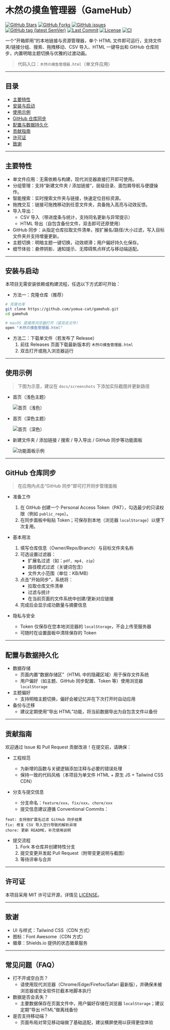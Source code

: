 # 木然の摸鱼管理器（GameHub）

[![GitHub Stars](https://img.shields.io/github/stars/yomua-cat/gamehub?style=flat-square)](https://github.com/yomua-cat/gamehub/stargazers) [![GitHub Forks](https://img.shields.io/github/forks/yomua-cat/gamehub?style=flat-square)](https://github.com/yomua-cat/gamehub/network/members) [![GitHub issues](https://img.shields.io/github/issues/yomua-cat/gamehub?style=flat-square)](https://github.com/yomua-cat/gamehub/issues) [![GitHub tag (latest SemVer)](https://img.shields.io/github/v/tag/yomua-cat/gamehub?label=version&sort=semver&style=flat-square)](https://github.com/yomua-cat/gamehub/tags) [![Last Commit](https://img.shields.io/github/last-commit/yomua-cat/gamehub?style=flat-square)](https://github.com/yomua-cat/gamehub/commits) [![License](https://img.shields.io/badge/license-MIT-blue.svg?style=flat-square)](LICENSE) [![CI](https://github.com/yomua-cat/gamehub/actions/workflows/ci.yml/badge.svg)](https://github.com/yomua-cat/gamehub/actions/workflows/ci.yml)

一个“开箱即用”的本地链接与资源管理器，单个 HTML 文件即可运行，支持文件夹/链接分组、搜索、拖拽移动、CSV 导入、HTML 一键导出和 GitHub 仓库同步，内置明暗主题切换与优雅的过渡动画。

> 代码入口：`木然の摸鱼管理器.html`（单文件应用）

---

## 目录
- [主要特性](#主要特性)
- [安装与启动](#安装与启动)
- [使用示例](#使用示例)
- [GitHub 仓库同步](#github-仓库同步)
- [配置与数据持久化](#配置与数据持久化)
- [贡献指南](#贡献指南)
- [许可证](#许可证)
- [致谢](#致谢)

---

## 主要特性
- 单文件应用：无需依赖与构建，现代浏览器直接打开即可使用。
- 分组管理：支持“新建文件夹 / 添加链接”，层级目录、面包屑导航与便捷操作。
- 智能搜索：实时搜索文件夹与链接，快速定位目标资源。
- 拖拽交互：链接可拖拽移动到任意文件夹，具备拖入高亮与动效反馈。
- 导入导出：
  - CSV 导入（带进度条与统计，支持同名更新与异常提示）
  - HTML 导出（自包含备份文件，双击即可还原使用）
- GitHub 同步：从指定仓库拉取文件清单，按扩展名/路径/大小过滤，写入目标文件夹并支持增量更新。
- 主题切换：明暗主题一键切换，动效顺滑；用户偏好持久化保存。
- 细节体验：悬停阴影、通知提示、无障碍焦点样式与移动端适配。

---

## 安装与启动
本项目无需安装依赖或构建流程，任选以下方式即可开始：

- 方法一：克隆仓库（推荐）
```bash
# 克隆仓库
git clone https://github.com/yomua-cat/gamehub.git
cd gamehub

# macOS 直接用浏览器打开（或双击文件）
open "木然の摸鱼管理器.html"
```

- 方法二：下载单文件（若发布了 Release）
  1. 前往 Releases 页面下载最新版本的 `木然の摸鱼管理器.html`
  2. 双击打开或拖入浏览器运行

---

## 使用示例
> 下图为示意，建议在 `docs/screenshots` 下添加实际截图并更新路径

- 首页（浅色主题）

  ![首页（浅色）](docs/screenshots/home-light.png)

- 首页（深色主题）

  ![首页（深色）](docs/screenshots/home-dark.png)

- 新建文件夹 / 添加链接 / 搜索 / 导入导出 / GitHub 同步等功能面板

  ![功能面板示例](docs/screenshots/modals.png)

---

## GitHub 仓库同步
> 在应用内点击“GitHub 同步”即可打开同步管理面板

- 准备工作
  1. 在 GitHub 创建一个 Personal Access Token（PAT），勾选最少的只读权限（例如 `public_repo`）。
  2. 在同步面板中粘贴 Token；可保存到本地（浏览器 `localStorage`）以便下次复用。

- 基本用法
  1. 填写仓库信息（Owner/Repo/Branch）与目标文件夹名称
  2. 可选设置过滤器：
     - 扩展名过滤（如：`pdf, mp4, zip`）
     - 路径模式过滤（关键词包含）
     - 文件大小范围（单位：KB/MB）
  3. 点击“开始同步”，系统将：
     - 拉取仓库文件清单
     - 过滤与统计
     - 在当前页面的文件系统中创建/更新对应链接
  4. 完成后会显示成功数量与摘要信息

- 隐私与安全
  - Token 仅保存在您本地浏览器的 `localStorage`，不会上传至服务器
  - 可随时在设置面板中清除保存的 Token

---

## 配置与数据持久化
- 数据存储
  - 页面内置“数据存储区”（HTML 中的隐藏区域）用于保存文件系统
  - 用户偏好（如主题、GitHub 同步配置、Token 等）使用浏览器 `localStorage`
- 主题偏好
  - 支持明暗主题切换，偏好会被记忆并在下次打开时自动应用
- 备份与迁移
  - 建议定期使用“导出 HTML”功能，将当前数据导出为自包含文件以备份

---

## 贡献指南
欢迎通过 Issue 和 Pull Request 贡献改进！在提交前，请确保：

- 工程规范
  - 为新增的函数与关键逻辑添加注释与必要的错误处理
  - 保持一致的代码风格（本项目为单文件 HTML + 原生 JS + Tailwind CSS CDN）

- 分支与提交信息
  - 分支命名：`feature/xxx`、`fix/xxx`、`chore/xxx`
  - 提交信息建议遵循 Conventional Commits：

```text
feat: 支持按扩展名过滤 GitHub 同步结果
fix: 修复 CSV 导入空行导致的解析异常
chore: 更新 README，补充使用说明
```

- 提交流程
  1. Fork 本仓库并创建特性分支
  2. 提交变更并发起 Pull Request（附带变更说明与截图）
  3. 等待评审与合并

---

## 许可证
本项目采用 MIT 许可证开源，详情见 [LICENSE](LICENSE)。

---

## 致谢
- UI 与样式：Tailwind CSS（CDN 方式）
- 图标：Font Awesome（CDN 方式）
- 徽章：Shields.io 提供的状态徽章服务

---

## 常见问题（FAQ）
- 打不开或空白页？
  - 请使用现代浏览器（Chrome/Edge/Firefox/Safari 最新版），并确保未被浏览器或安全软件拦截本地脚本执行
- 数据是否会丢失？
  - 主要数据保存在页面文件中，用户偏好存储在浏览器 `localStorage`；建议定期“导出 HTML”做离线备份
- 是否支持移动端？
  - 页面布局对常见移动端做了基础适配，建议横屏使用以获得更佳体验